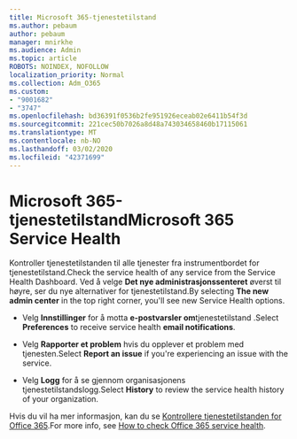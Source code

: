 ```yaml
---
title: Microsoft 365-tjenestetilstand
ms.author: pebaum
author: pebaum
manager: mnirkhe
ms.audience: Admin
ms.topic: article
ROBOTS: NOINDEX, NOFOLLOW
localization_priority: Normal
ms.collection: Adm_O365
ms.custom:
- "9001682"
- "3747"
ms.openlocfilehash: bd36391f0536b2fe951926eceab02e6411b54f3d
ms.sourcegitcommit: 221cec50b7026a8d48a743034658460b17115061
ms.translationtype: MT
ms.contentlocale: nb-NO
ms.lasthandoff: 03/02/2020
ms.locfileid: "42371699"
---
```

# <a name="microsoft-365-service-health"></a><span data-ttu-id="71ce3-102">Microsoft 365-tjenestetilstand</span><span class="sxs-lookup"><span data-stu-id="71ce3-102">Microsoft 365 Service Health</span></span>


<span data-ttu-id="71ce3-103">Kontroller tjenestetilstanden til alle tjenester fra instrumentbordet for tjenestetilstand.</span><span class="sxs-lookup"><span data-stu-id="71ce3-103">Check the service health of any service from the Service Health Dashboard.</span></span> <span data-ttu-id="71ce3-104">Ved å velge **Det nye administrasjonssenteret** øverst til høyre, ser du nye alternativer for tjenestetilstand.</span><span class="sxs-lookup"><span data-stu-id="71ce3-104">By selecting **The new admin center** in the top right corner, you'll see new Service Health options.</span></span>

- <span data-ttu-id="71ce3-105">Velg **Innstillinger** for å motta **e-postvarsler om**tjenestetilstand .</span><span class="sxs-lookup"><span data-stu-id="71ce3-105">Select **Preferences** to receive service health **email notifications**.</span></span>

- <span data-ttu-id="71ce3-106">Velg **Rapporter et problem** hvis du opplever et problem med tjenesten.</span><span class="sxs-lookup"><span data-stu-id="71ce3-106">Select **Report an issue** if you're experiencing an issue with the service.</span></span>

- <span data-ttu-id="71ce3-107">Velg **Logg** for å se gjennom organisasjonens tjenestetilstandslogg.</span><span class="sxs-lookup"><span data-stu-id="71ce3-107">Select **History** to review the service health history of your organization.</span></span> 

<span data-ttu-id="71ce3-108">Hvis du vil ha mer informasjon, kan du se [Kontrollere tjenestetilstanden for Office 365](https://docs.microsoft.com/en-us/office365/enterprise/view-service-health).</span><span class="sxs-lookup"><span data-stu-id="71ce3-108">For more info, see [How to check Office 365 service health](https://docs.microsoft.com/en-us/office365/enterprise/view-service-health).</span></span> 